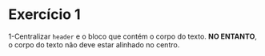 # Exercício 1

1-Centralizar `header` e o bloco que contém o corpo do texto. 
**NO ENTANTO**, o corpo do texto não deve estar alinhado no centro.